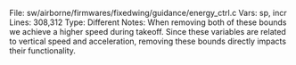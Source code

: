 File: sw/airborne/firmwares/fixedwing/guidance/energy_ctrl.c
Vars: sp, incr
Lines: 308,312
Type: Different
Notes: When removing both of these bounds we achieve a higher speed during takeoff. Since these variables are related to vertical speed and acceleration, removing these bounds directly impacts their functionality.